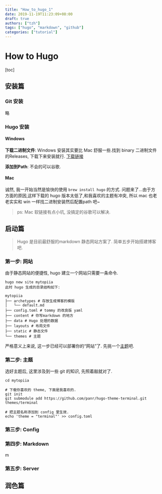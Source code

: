 ```yaml
---
title: "How_to_hugo_1"
date: 2019-11-19T11:23:09+08:00
draft: true
authors: ["tzh"]
tags: ["hugo", "markdown", "github"]
categories: ["tutorial"]
---
```


# How to Hugo

[toc]

## 安装篇

### Git 安装

略

### Hugo 安装

#### Windows

**下载二进制文件**: Windows 安装其实要比 Mac 舒服一些.找到 binary 二进制文件 的Releases, 下载下来安装就行.
[下载链接](https://gohugo.io/getting-started/installing)

**添加到Path**: 不会的可以谷歌.

#### Mac

诚然, 我一开始当然是愉快的使用 ```brew install hugo``` 的方式. 问题来了...由于方方面的原因,这样下载的 hugo 版本太低了,和我喜欢的主题有冲突, 所以 mac 也老老实实和 win 一样找二进制安装然后配置path 吧~

> ps: Mac 软链接有点小坑, 没搞定的谷歌可以解决.

## 启动篇

> Hugo 是目前最舒服的markdown 静态网站方案了.
> 简单五步开始搭建博客吧.

### 第一步: 网站

由于静态网站的便捷性, hugo 建立一个网站只需要一条命令.

```shell
hugo new site mytopiia
此时 hugo 生成的目录结构如下:

mytopiia
├── archetypes # 存放生成博客的模版
│   └── default.md
├── config.toml # tommy 的改良版 yaml
├── content # 你写markdown 的地方
├── data # Hugo 处理的数据
├── layouts # 布局文件
├── static # 静态文件
└── themes # 主题
```

严格意义上来说, 这一步已经可以部署你的“网站”了. 先挑一个[主题](https://themes.gohugo.io/)吧.

### 第二步: 主题

选好主题后, 这里涉及到一些 git 的知识, 先照着敲就对了.

```shell
cd mytopiia

# 下载你喜欢的 theme, 下面是我喜欢的.
git init
git submodule add https://github.com/panr/hugo-theme-terminal.git themes/terminal

# 把主题名称添加到 config 里生效.
echo 'theme = "terminal"' >> config.toml
```

### 第三步: Config

### 第四步: Markdown
m
### 第五步: Server

## 润色篇

